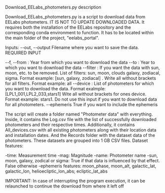 Download_EELabs_photometers.py description

Download_EELabs_photometers.py is a script to download data from EELabs photometers. IT IS NOT TO UPDATE DOWNLOADED DATA. It 
requires both the installation of the EELabs repository and the corresponding conda environment to function. It has to be located 
within the main folder of the project, "eelabs_portal".

Inputs:
--out, --output Filename where you want to save the data. REQUIRED INPUT

--f, --from : Year from which you want to download the data
--to : Year to which you want to download the data
--filter : If you want the data with sun, moon, etc. to be removed. List of filters: sun, moon, clouds galaxy, zodiacal, sigma. 
Format example: [sun, galaxy, zodiacal] . Write all without brackets for all filters. Format example: all
--device : List of photometers for which you want to download the data. Format exalmple: [LPL1_001,LPL2_033,stars1] Wite all 
without brackets for ones device. Format example: stars1. Do not use this input if you want to download data for all photometers.
--ephemeris True  if you want to include the ephemeris

The script will create a folder named "Photometer data" with everything. Inside, it contains the Log.csv file with the list of 
successfully downloaded photometers and their respective times. Additionally, it contains All_devices.csv with all existing 
photometers along with their location data and installation dates. And the Records folder with the dataset data of the photometers. 
These datasets are grouped into 1 GB CSV files. Dataset features:

-time: Measurement time
-mag: Magnitude
-name: Photometer name
-sun, moon, galaxy, zodical or sigma: True if that data is influenced by that effect. False otherwise
-ephemeris features: moon_phase, moon_alt, galactic_lat, galactic_lon, helioecliptic_lon_abs; ecliptic_lat_abs

IMPORTANT: In case of interrupting the program execution, it can be relaunched to continue the download from where it left off
